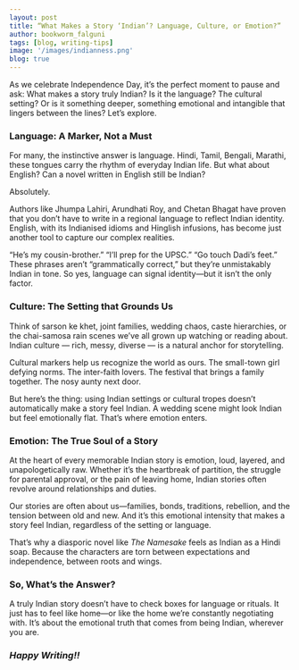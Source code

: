 ```yaml
---
layout: post
title: “What Makes a Story ‘Indian’? Language, Culture, or Emotion?”
author: bookworm_falguni
tags: [blog, writing-tips]
image: '/images/indianness.png'
blog: true
---
```

As we celebrate Independence Day, it’s the perfect moment to pause and ask: What makes a story truly Indian? Is it the language? The cultural setting? Or is it something deeper, something emotional and intangible that lingers between the lines?
Let’s explore.

### Language: A Marker, Not a Must
For many, the instinctive answer is language. Hindi, Tamil, Bengali, Marathi, these tongues carry the rhythm of everyday Indian life. But what about English? Can a novel written in English still be Indian?

Absolutely.

Authors like Jhumpa Lahiri, Arundhati Roy, and Chetan Bhagat have proven that you don’t have to write in a regional language to reflect Indian identity. English, with its Indianised idioms and Hinglish infusions, has become just another tool to capture our complex realities.

“He’s my cousin-brother.”
“I’ll prep for the UPSC.”
“Go touch Dadi’s feet.”
These phrases aren’t “grammatically correct,” but they’re unmistakably Indian in tone. So yes, language can signal identity—but it isn’t the only factor.

### Culture: The Setting that Grounds Us
Think of sarson ke khet, joint families, wedding chaos, caste hierarchies, or the chai-samosa rain scenes we’ve all grown up watching or reading about. Indian culture — rich, messy, diverse — is a natural anchor for storytelling.

Cultural markers help us recognize the world as ours. The small-town girl defying norms. The inter-faith lovers. The festival that brings a family together. The nosy aunty next door.

But here’s the thing: using Indian settings or cultural tropes doesn’t automatically make a story feel Indian. A wedding scene might look Indian but feel emotionally flat. That’s where emotion enters.

### Emotion: The True Soul of a Story
At the heart of every memorable Indian story is emotion, loud, layered, and unapologetically raw. Whether it’s the heartbreak of partition, the struggle for parental approval, or the pain of leaving home, Indian stories often revolve around relationships and duties.

Our stories are often about us—families, bonds, traditions, rebellion, and the tension between old and new. And it’s this emotional intensity that makes a story feel Indian, regardless of the setting or language.

That’s why a diasporic novel like *The Namesake* feels as Indian as a Hindi soap. Because the characters are torn between expectations and independence, between roots and wings.

### So, What’s the Answer?
A truly Indian story doesn’t have to check boxes for language or rituals. It just has to feel like home—or like the home we’re constantly negotiating with. It’s about the emotional truth that comes from being Indian, wherever you are.

### ***Happy Writing!!***
